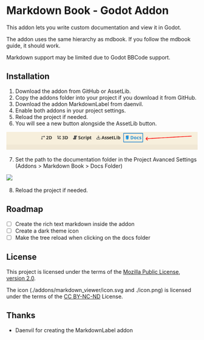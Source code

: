 # Markdown Book - Godot Addon

This addon lets you write custom documentation and view it in Godot.

The addon uses the same hierarchy as mdbook.
If you follow the mdbook guide, it should work.

Markdown support may be limited due to Godot BBCode support.

## Installation

1. Download the addon from GitHub or AssetLib.
2. Copy the addons folder into your project if you download it from GitHub.
3. Download the addon MarkdownLabel from daenvil.
4. Enable both addons in your project settings.
5. Reload the project if needed.
6. You will see a new button alongside the AssetLib button.

![](readme/picture.png)

7. Set the path to the documentation folder in the Project Avanced Settings (Addons > Markdown Book > Docs Folder)

![](readme/picture1.png)

8. Reload the project if needed.

## Roadmap

- [ ] Create the rich text markdown inside the addon
- [ ] Create a dark theme icon
- [ ] Make the tree reload when clicking on the docs folder

## License

This project is licensed under the terms of the [Mozilla Public License, version 2.0](https://www.mozilla.org/en-US/MPL/2.0/).

The icon (./addons/markdown_viewer/icon.svg and ./icon.png) is licensed under the terms of the [CC BY-NC-ND](https://creativecommons.org/licenses/by-nc-nd/4.0/) License.

## Thanks

- Daenvil for creating the MarkdownLabel addon

